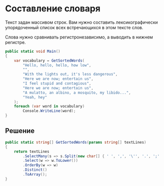 # Составление словаря

Текст задан массивом строк. Вам нужно составить лексикографически упорядоченный список всех встречающихся в этом тексте слов.

Слова нужно сравнивать регистронезависимо, а выводить в нижнем регистре.

```csharp
public static void Main()
{
	var vocabulary = GetSortedWords(
		"Hello, hello, hello, how low",
		"",
		"With the lights out, it's less dangerous",
		"Here we are now; entertain us",
		"I feel stupid and contagious",
		"Here we are now; entertain us",
		"A mulatto, an albino, a mosquito, my libido...",
		"Yeah, hey"
	);
	foreach (var word in vocabulary)
		Console.WriteLine(word);
}
```

## Решение

```csharp
public static string[] GetSortedWords(params string[] textLines)
{
	return textLines
		.SelectMany(s => s.Split(new char[] { ' ', ',', '\'', '.', ';' }, StringSplitOptions.RemoveEmptyEntries))
		.Select(w => w.ToLower())
    	.OrderBy(w => w)
    	.Distinct()
    	.ToArray();
}
```